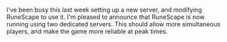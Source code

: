 I've been busy this last week setting up a new server, and modifying RuneScape to use it. I'm pleased to announce that RuneScape is now running using two dedicated servers. This should allow more simultaneous players, and make the game more reliable at peak times.
